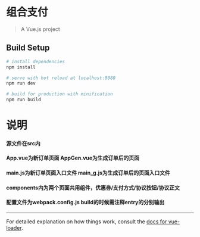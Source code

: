 # 组合支付

> A Vue.js project

## Build Setup

``` bash
# install dependencies
npm install

# serve with hot reload at localhost:8080
npm run dev

# build for production with minification
npm run build
```

# 说明
#### 源文件在src内
#### App.vue为新订单页面 AppGen.vue为生成订单后的页面 
#### main.js为新订单页面入口文件 main_g.js为生成订单后的页面入口文件
#### components内为两个页面共用组件，优惠券/支付方式/协议按钮/协议正文
#### 配置文件为webpack.config.js build的时候需注释entry的分别输出

---

For detailed explanation on how things work, consult the [docs for vue-loader](http://vuejs.github.io/vue-loader).
